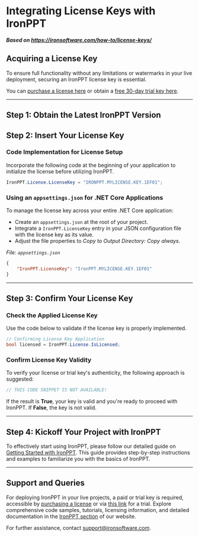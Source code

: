 # Integrating License Keys with IronPPT

***Based on <https://ironsoftware.com/how-to/license-keys/>***


## Acquiring a License Key

To ensure full functionality without any limitations or watermarks in your live deployment, securing an IronPPT license key is essential.

You can [purchase a license here](https://ironsoftware.com/csharp/ppt/licensing/) or obtain a [free 30-day trial key here](https://ironsoftware.com/csharp/ppt/licensing/).

--------------------------------------------------------------------------------

## Step 1: Obtain the Latest IronPPT Version

## Step 2: Insert Your License Key

### Code Implementation for License Setup

Incorporate the following code at the beginning of your application to initialize the license before utilizing IronPPT.

```csharp
IronPPT.License.LicenseKey = "IRONPPT.MYLICENSE.KEY.1EF01";
```

### Using an `appsettings.json` for .NET Core Applications

To manage the license key across your entire .NET Core application:

- Create an `appsettings.json` at the root of your project.
- Integrate a `IronPPT.LicenseKey` entry in your JSON configuration file with the license key as its value.
- Adjust the file properties to _Copy to Output Directory: Copy always_.

_File: `appsettings.json`_

```json
{
    "IronPPT.LicenseKey": "IronPPT.MYLICENSE.KEY.1EF01"
}
```

--------------------------------------------------------------------------------

## Step 3: Confirm Your License Key

### Check the Applied License Key

Use the code below to validate if the license key is properly implemented.

```csharp
// Confirming License Key Application
bool licensed = IronPPT.License.IsLicensed;
```

### Confirm License Key Validity

To verify your license or trial key's authenticity, the following approach is suggested:

```csharp
// THIS CODE SNIPPET IS NOT AVAILABLE!
```

If the result is **True**, your key is valid and you're ready to proceed with IronPPT. If **False**, the key is not valid.

--------------------------------------------------------------------------------

## Step 4: Kickoff Your Project with IronPPT

To effectively start using IronPPT, please follow our detailed guide on [Getting Started with IronPPT](https://ironsoftware.com/csharp/ppt/docs/). This guide provides step-by-step instructions and examples to familiarize you with the basics of IronPPT.

--------------------------------------------------------------------------------

## Support and Queries

For deploying IronPPT in your live projects, a paid or trial key is required, accessible by [purchasing a license](https://ironsoftware.com/csharp/ppt/licensing/) or via [this link](trial-license) for a trial. Explore comprehensive code samples, tutorials, licensing information, and detailed documentation in the [IronPPT section](https://ironsoftware.com/csharp/ppt/) of our website.

For further assistance, contact <support@ironsoftware.com>.